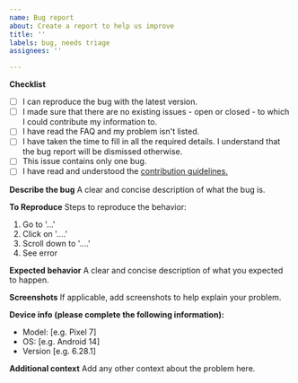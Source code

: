 ```yaml
---
name: Bug report
about: Create a report to help us improve
title: ''
labels: bug, needs triage
assignees: ''

---
```


**Checklist**
 - [ ] I can reproduce the bug with the latest version. 
 - [ ] I made sure that there are no existing issues - open or closed - to which I could contribute my information to.
 - [ ]  I have read the FAQ and my problem isn't listed.
 - [ ]  I have taken the time to fill in all the required details. I understand that the bug report will be dismissed otherwise.
 - [ ]  This issue contains only one bug.
 - [ ]  I have read and understood the [contribution guidelines.](https://github.com/FossifyOrg/General-Discussion?tab=readme-ov-file#contribution-rules-for-developers)

**Describe the bug**
A clear and concise description of what the bug is.

**To Reproduce**
Steps to reproduce the behavior:
1. Go to '...'
2. Click on '....'
3. Scroll down to '....'
4. See error

**Expected behavior**
A clear and concise description of what you expected to happen.

**Screenshots**
If applicable, add screenshots to help explain your problem.

**Device info (please complete the following information):**
 - Model: [e.g. Pixel 7]
 - OS: [e.g. Android 14]
 - Version [e.g. 6.28.1]

**Additional context**
Add any other context about the problem here.
